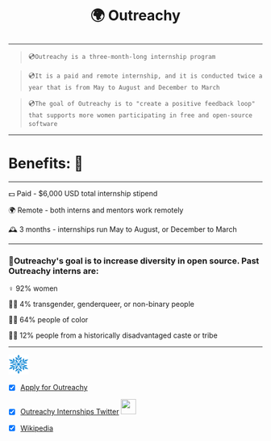 # <p align="center"><b> 🌍 Outreachy </b></p>

---------------------------------------------------------------------------------------------------------------------------------------------------------
 
> 💿`Outreachy is a three-month-long internship program`
 
> 💿`It is a paid and remote internship, and it is conducted twice a year that is from May to August and December to March`
 
> 💿`The goal of Outreachy is to "create a positive feedback loop" that supports more women participating in free and open-source software`

-----------------------------------------------------------------------------------------------------------------------------------------------

 # Benefits: 🎁
----------------------------------------------------------------
💵 Paid - $6,000 USD total internship stipend

🌍 Remote - both interns and mentors work remotely

🕰 3 months - internships run May to August, or December to March

------------------------------------------------------------------------
### 📀Outreachy's goal is to increase diversity in open source. Past Outreachy interns are:
♀️ 92% women

🏳️‍🌈 4% transgender, genderqueer, or non-binary people

🧕🏾 64% people of color

🧑🏿 12% people from a historically disadvantaged caste or tribe

---------------------------------------------------------------------------

  <img align="center" a href='https://archiveprogram.github.com/'><img src='https://raw.githubusercontent.com/acervenky/animated-github-badges/master/assets/acbadge.gif' width='40' height='40'></a>

- [x] [Apply for Outreachy](https://www.outreachy.org/apply/eligibility/)

- [x] [Outreachy Internships Twitter](https://twitter.com/outreachy?lang=en) <img src='https://user-images.githubusercontent.com/85113641/136559069-9d15b926-11f3-434a-9f4e-0aeb3e2b0182.png' width='30' height='30'>

- [x] [Wikipedia](https://en.wikipedia.org/wiki/Outreachy)
